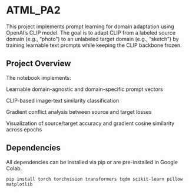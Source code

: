 # ATML_PA2

This project implements prompt learning for domain adaptation using OpenAI’s CLIP model.
The goal is to adapt CLIP from a labeled source domain (e.g., “photo”) to an unlabeled target domain (e.g., “sketch”) by training learnable text prompts while keeping the CLIP backbone frozen.

## Project Overview

The notebook implements:

Learnable domain-agnostic and domain-specific prompt vectors

CLIP-based image-text similarity classification

Gradient conflict analysis between source and target losses

Visualization of source/target accuracy and gradient cosine similarity across epochs


## Dependencies
All dependencies can be installed via pip or are pre-installed in Google Colab.
```
pip install torch torchvision transformers tqdm scikit-learn pillow matplotlib

```
